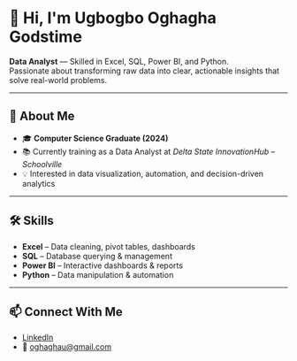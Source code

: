 # 👋 Hi, I'm Ugbogbo Oghagha Godstime

**Data Analyst** — Skilled in Excel, SQL, Power BI, and Python.  
Passionate about transforming raw data into clear, actionable insights that solve real-world problems.

---

## 🔹 About Me
- 🎓 **Computer Science Graduate (2024)**
- 📚 Currently training as a Data Analyst at *Delta State InnovationHub – Schoolville*
- 💡 Interested in data visualization, automation, and decision-driven analytics

---

## 🛠 Skills
- **Excel** – Data cleaning, pivot tables, dashboards
- **SQL** – Database querying & management
- **Power BI** – Interactive dashboards & reports
- **Python** – Data manipulation & automation

---

## 📫 Connect With Me
- [LinkedIn](https://www.linkedin.com/in/gaggydomain)
- 📧 oghaghau@gmail.com
